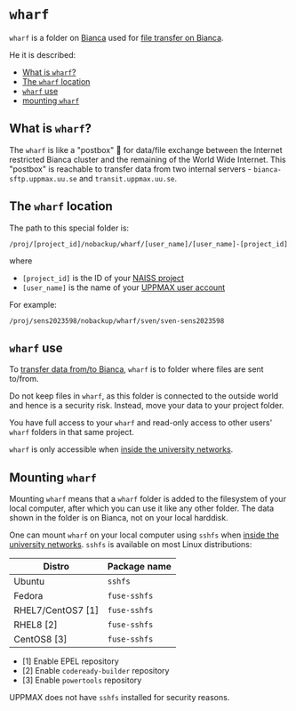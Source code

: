 # `wharf`

`wharf` is a folder on [Bianca](bianca.md) used 
for [file transfer on Bianca](transfer_bianca.md).

He it is described:

 * [What is `wharf`?](#what-is-wharf)
 * [The `wharf` location](#the-wharf-location)
 * [`wharf` use](#wharf-use)
 * [mounting `wharf`](#mounting-wharf)

## What is `wharf`?

The `wharf` is like a "postbox" :postbox: for data/file exchange 
between the Internet restricted Bianca cluster 
and the remaining of the World Wide Internet. 
This "postbox" is reachable to transfer data from two internal servers -
`bianca-sftp.uppmax.uu.se` and `transit.uppmax.uu.se`.

## The `wharf` location

The path to this special folder is:

```
/proj/[project_id]/nobackup/wharf/[user_name]/[user_name]-[project_id]
```

where 

 * `[project_id]` is the ID of your [NAISS project](../getting_started/project.md)
 * `[user_name]` is the name of your [UPPMAX user account](../getting_started/user_account.md)

For example:

```
/proj/sens2023598/nobackup/wharf/sven/sven-sens2023598
```

## `wharf` use

To [transfer data from/to Bianca](tranfer_bianca.md), 
`wharf` is to folder where files are sent to/from.

Do not keep files in `wharf`, as this folder is connected to the outside
world and hence is a security risk. Instead, move your data to your project folder.

You have full access to your `wharf` and read-only access 
to other users' `wharf` folders in that same project.

`wharf` is only accessible when [inside the university networks](../getting_started/get_inside_sunet.md).

## Mounting `wharf`

Mounting `wharf` means that a `wharf` folder is added to the
filesystem of your local computer, after which you can use
it like any other folder. The data shown in the folder is on Bianca,
not on your local harddisk.

One can mount `wharf` on your local computer using `sshfs`
when [inside the university networks](../getting_started/get_inside_sunet.md).
`sshfs` is available on most Linux distributions:

Distro            |Package name
------------------|-------------
Ubuntu            | `sshfs`
Fedora            | `fuse-sshfs`
RHEL7/CentOS7 [1] | `fuse-sshfs`
RHEL8 [2]         | `fuse-sshfs`
CentOS8 [3]       | `fuse-sshfs`

 * [1] Enable EPEL repository
 * [2] Enable `codeready-builder` repository
 * [3] Enable `powertools` repository

UPPMAX does not have `sshfs` installed for security reasons.
